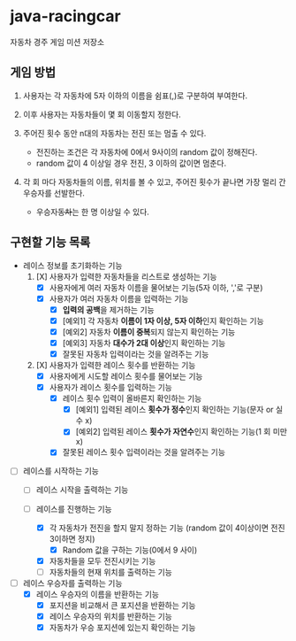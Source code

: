 # java-racingcar
자동차 경주 게임 미션 저장소

## 게임 방법
1. 사용자는 각 자동차에 5자 이하의 이름을 쉼표(,)로 구분하여 부여한다.

2. 이후 사용자는 자동차들이 몇 회 이동할지 정한다.

3. 주어진 횟수 동안 n대의 자동차는 전진 또는 멈출 수 있다.
    * 전진하는 조건은 각 자동차에 0에서 9사이의 random 값이 정해진다.
    * random 값이 4 이상일 경우 전진, 3 이하의 값이면 멈춘다.

4. 각 회 마다 자동차들의 이름, 위치를 볼 수 있고, 주어진 횟수가 끝나면 가장 멀리 간 우승자를 선발한다.
    * 우승자~~동차~~는 한 명 이상일 수 있다.

## 구현할 기능 목록
* 레이스 정보를 초기화하는 기능
    1. [X] 사용자가 입력한 자동차들을 리스트로 생성하는 기능
        * [X] 사용자에게 여러 자동차 이름을 물어보는 기능(5자 이하, ','로 구분)
        * [X] 사용자가 여러 자동차 이름을 입력하는 기능
            * [X] **입력의 공백**을 제거하는 기능
            * [X] [예외1] 각 자동차 **이름이 1자 이상, 5자 이하**인지 확인하는 기능
            * [X] [예외2] 자동차 **이름이 중복**되지 않는지 확인하는 기능
            * [X] [예외3] 자동차 **대수가 2대 이상**인지 확인하는 기능
            * [X] 잘못된 자동차 입력이라는 것을 알려주는 기능
    
    2. [X] 사용자가 입력한 레이스 횟수를 반환하는 기능
        * [X] 사용자에게 시도할 레이스 횟수를 물어보는 기능
        * [X] 사용자가 레이스 횟수를 입력하는 기능
            * [X] 레이스 횟수 입력이 올바른지 확인하는 기능
                * [X] [예외1] 입력된 레이스 **횟수가 정수**인지 확인하는 기능(문자 or 실수 x)
                * [X] [예외2] 입력된 레이스 **횟수가 자연수**인지 확인하는 기능(1 회 미만 x)
            * [X] 잘못된 레이스 횟수 입력이라는 것을 알려주는 기능

* [ ] 레이스를 시작하는 기능
    * [ ] 레이스 시작을 출력하는 기능

    * [ ] 레이스를 진행하는 기능
        * [X] 각 자동차가 전진을 할지 말지 정하는 기능 (random 값이 4이상이면 전진 3이하면 정지)
            * [X] Random 값을 구하는 기능(0에서 9 사이)
        * [X] 자동차들을 모두 전진시키는 기능
        * [ ] 자동차들의 현재 위치를 출력하는 기능

* [ ] 레이스 우승자를 출력하는 기능
    * [X] 레이스 우승자의 이름을 반환하는 기능
        * [X] 포지션을 비교해서  큰 포지션을 반환하는 기능
        * [X] 레이스 우승자의 위치를 반환하는 기능
        * [X] 자동차가 우승 포지션에 있는지 확인하는 기능